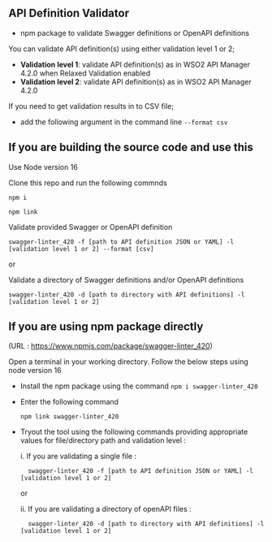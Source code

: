 ## API Definition Validator

- npm package to validate Swagger definitions or OpenAPI definitions

You can validate API definition(s) using either validation level 1 or 2;
- **Validation level 1**: validate API definition(s) as in WSO2 API Manager 4.2.0 when Relaxed Validation enabled
- **Validation level 2**: validate API definition(s) as in WSO2 API Manager 4.2.0

If you need to get validation results in to CSV file;
- add the following argument in the command line
  `--format csv`
  
## If you are building the source code and use this

Use Node version 16

Clone this repo and run the following commnds

`npm i`

`npm link`

Validate provided Swagger or OpenAPI definition

`swagger-linter_420 -f [path to API definition JSON or YAML] -l [validation level 1 or 2] --format [csv]`

or

Validate a directory of Swagger definitions and/or OpenAPI definitions

`swagger-linter_420 -d [path to directory with API definitions] -l [validation level 1 or 2]`

## If you are using npm package directly

(URL : https://www.npmjs.com/package/swagger-linter_420)

Open a terminal in your working directory. Follow the below steps using node version 16

- Install the npm package using the command ```npm i swagger-linter_420```
- Enter the following command

    ```npm link swagger-linter_420```
- Tryout the tool using the following commands providing appropriate values for file/directory path and validation level :

    i. If you are validating a single file :

        swagger-linter_420 -f [path to API definition JSON or YAML] -l [validation level 1 or 2]

    or

    ii. If you are validating a directory of openAPI files :

        swagger-linter_420 -d [path to directory with API definitions] -l [validation level 1 or 2]
